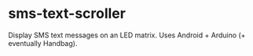sms-text-scroller
=================

Display SMS text messages on an LED matrix. Uses Android + Arduino (+ eventually Handbag).